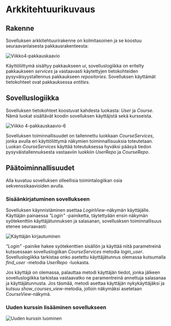 # Arkkitehtuurikuvaus

## Rakenne

Sovelluksen arkkitehtuurirakenne on kolmitasoinen ja se koostuu seuraavanlaisesta pakkausrakenteesta:

![Viikko4-pakkauskaavio](https://user-images.githubusercontent.com/55188494/115162660-122e3c00-a0a5-11eb-908c-f1968a0871e6.png)

Käyttöliittymä sisältyy pakkaukseen _ui_, sovelluslogiikka on eritelty pakkaukseen _services_ ja vastaavasti käytettyjen tietokohteiden pysyväisyystallennus pakkaukseen _repositories_. Sovelluksen käyttämät tietokohteet ovat pakkauksessa _entities_. 


## Sovelluslogiikka

Sovelluksen tietokohteet koostuvat kahdesta luokasta: _User_ ja _Course_. Nämä luokat sisältävät koodin sovelluksen käyttäjistä sekä kursseista. 

![Viikko 4-pakkauskaavio-6](https://user-images.githubusercontent.com/55188494/115162423-badb9c00-a0a3-11eb-923e-c39171d18a86.png)

Sovelluksen toiminnallisuudet on tallennettu luokkaan _CourseServices_, jonka avulla eri käyttöliittymä näkymien toiminnallisuuksia toteutetaan. Luokan _CourseServices_ käyttää toteutuksessa hyväksi pääsyä tiedon pysyväistallennuksesta vastaaviin luokkiin _UserRepo_ ja _CourseRepo_. 


## Päätoiminnallisuudet

Alla kuvatuu sovelluksen olleellisia toimintalogiikan osia sekvenssikaavioiden avulla.

### Sisäänkirjatuminen sovellukseen

Sovelluksen käynnistäminen asettaa _LoginView_-näkymän käyttäjälle. Käyttäjän painaessa _"Login"_ -painiketta, täytettyään ensin näkymän syötekenttiin käyttäjätunnuksen ja salasanan, sovellusksen toiminnallisuus etenee seuraavasti:

![Käyttäjän kirjautuminen](https://user-images.githubusercontent.com/55188494/116088508-3809a100-a6a2-11eb-8bdc-18a19c7de7b1.png)

_"Login"_ -painike hakee syötekenttien sisällön ja käyttää niitä parametreinä kutsuessaan sovelluslogiikan _CourseServices_ metodia _login_user_. Sovelluslogiikka tarkistaa onko asetettu käyttäjätunnus olemassa kutsumalla _find_user_ -metodia _UserRepo_ -luokasta. 

Jos käyttäjä on olemassa, palauttaa metodi käyttäjän tiedot, jonka jälkeen sovelluslogiikka tarkistaa vastaavatko ne paramentreinä annettuja salasanaa ja käyttäjätunnusta. Jos täsmää, metodi asettaa käyttäjän nykykäyttäjäksi ja kutsuu _show_courses_view_-metodia, jolloin näkymäksi asetetaan _CourseView_-näkymä. 

### Uuden kurssin lisääminen sovellukseen
![Uuden kurssin luominen ](https://user-images.githubusercontent.com/55188494/116088299-085a9900-a6a2-11eb-8c99-36132471bfa7.png)
